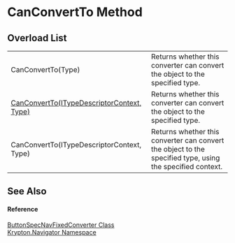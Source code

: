 # CanConvertTo Method


## Overload List
<table>
<tr>
<td>CanConvertTo(Type)</td>
<td>Returns whether this converter can convert the object to the specified type.</td></tr>
<tr>
<td><a href="f319df71-42c4-895b-2cff-0b416535438b.md">CanConvertTo(ITypeDescriptorContext, Type)</a></td>
<td>Returns whether this converter can convert the object to the specified type.</td></tr>
<tr>
<td>CanConvertTo(ITypeDescriptorContext, Type)</td>
<td>Returns whether this converter can convert the object to the specified type, using the specified context.</td></tr>
</table>

## See Also


#### Reference
<a href="f5f6fbf6-54d1-cb18-e4eb-c11cd0834ee4.md">ButtonSpecNavFixedConverter Class</a>  
<a href="a21ac074-d119-3dc6-bd1c-d3a12c0128bc.md">Krypton.Navigator Namespace</a>  

